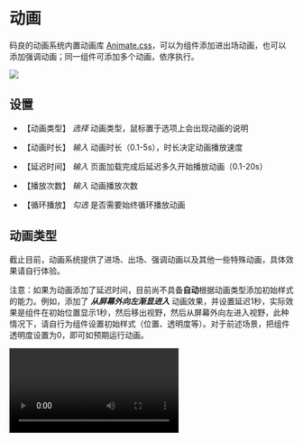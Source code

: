 # 动画

码良的动画系统内置动画库 [Animate.css](https://daneden.github.io/animate.css/)，可以为组件添加进出场动画，也可以添加强调动画；同一组件可添加多个动画，依序执行。

![](https://ymm-maliang.oss-cn-hangzhou.aliyuncs.com/ymm-maliang/access/ymm_1557391596115.png)

## 设置

- 【动画类型】 *选择* 动画类型，鼠标置于选项上会出现动画的说明

- 【动画时长】 *输入* 动画时长（0.1-5s），时长决定动画播放速度

- 【延迟时间】 *输入* 页面加载完成后延迟多久开始播放动画（0.1-20s）

- 【播放次数】 *输入* 动画播放次数

- 【循环播放】 *勾选* 是否需要始终循环播放动画

## 动画类型

截止目前，动画系统提供了进场、出场、强调动画以及其他一些特殊动画，具体效果请自行体验。

注意：如果为动画添加了延迟时间，目前尚不具备**自动**根据动画类型添加初始样式的能力。例如，添加了 ***从屏幕外向左渐显进入*** 动画效果，并设置延迟1秒，实际效果是组件在初始位置显示1秒，然后移出视野，然后从屏幕外向左进入视野，此种情况下，请自行为组件设置初始样式（位置、透明度等）。对于前述场景，把组件透明度设置为0，即可如预期运行动画。

<p>
  <video controls name="media" style="max-width: 100%">
    <source src="https://imagecdn.ymm56.com/ymmfile/explore-biz/ymm_1526032817294.mp4" type="video/mp4">
  </video>
</p>
